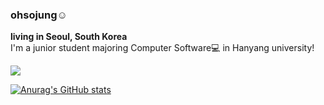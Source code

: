 <!--
**sojungoh/sojungoh** is a ✨ _special_ ✨ repository because its `README.md` (this file) appears on your GitHub profile.

Here are some ideas to get you started:

- 🔭 I’m currently working on ...
- 🌱 I’m currently learning ...
- 👯 I’m looking to collaborate on ...
- 🤔 I’m looking for help with ...
- 💬 Ask me about ...
- 📫 How to reach me: ...
- 😄 Pronouns: ...
- ⚡ Fun fact: ...
-->

### ohsojung☺️
**living in Seoul, South Korea**
<br/>
I'm a junior student majoring Computer Software💻 in Hanyang university!

<img src="https://img.shields.io/badge/email-sojung3514@gmail.com-important/">

[![Anurag's GitHub stats](https://github-readme-stats.vercel.app/api?username=sojungoh)](https://github.com/anuraghazra/github-readme-stats)

